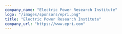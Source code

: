 ```yaml
---
company_name: "Electric Power Research Institute"
logo: "/images/sponsors/epri.png"
title: "Electric Power Research Institute"
company_url: "https://www.epri.com"
---
```

